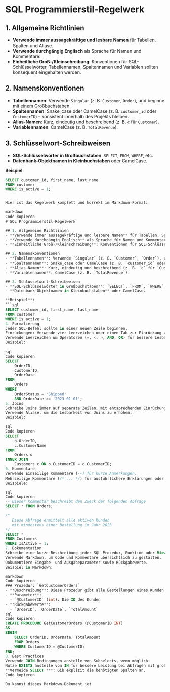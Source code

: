 # SQL Programmierstil-Regelwerk

## 1. Allgemeine Richtlinien
- **Verwende immer aussagekräftige und lesbare Namen** für Tabellen, Spalten und Aliase.
- **Verwende durchgängig Englisch** als Sprache für Namen und Kommentare.
- **Einheitliche Groß-/Kleinschreibung**: Konventionen für SQL-Schlüsselwörter, Tabellennamen, Spaltennamen und Variablen sollten konsequent eingehalten werden.

## 2. Namenskonventionen
- **Tabellennamen**: Verwende `Singular` (z. B. `Customer`, `Order`), und beginne mit einem Großbuchstaben.
- **Spaltennamen**: Snake_case oder CamelCase (z. B. `customer_id` oder `CustomerID`) – konsistent innerhalb des Projekts bleiben.
- **Alias-Namen**: Kurz, eindeutig und beschreibend (z. B. `c` für `Customer`).
- **Variablennamen**: CamelCase (z. B. `TotalRevenue`).

## 3. Schlüsselwort-Schreibweisen
- **SQL-Schlüsselwörter in Großbuchstaben**: `SELECT`, `FROM`, `WHERE`, etc.
- **Datenbank-Objektnamen in Kleinbuchstaben** oder CamelCase.

**Beispiel**:
```sql
SELECT customer_id, first_name, last_name
FROM customer
WHERE is_active = 1;


Hier ist das Regelwerk komplett und korrekt im Markdown-Format:

markdown
Code kopieren
# SQL Programmierstil-Regelwerk

## 1. Allgemeine Richtlinien
- **Verwende immer aussagekräftige und lesbare Namen** für Tabellen, Spalten und Aliase.
- **Verwende durchgängig Englisch** als Sprache für Namen und Kommentare.
- **Einheitliche Groß-/Kleinschreibung**: Konventionen für SQL-Schlüsselwörter, Tabellennamen, Spaltennamen und Variablen sollten konsequent eingehalten werden.

## 2. Namenskonventionen
- **Tabellennamen**: Verwende `Singular` (z. B. `Customer`, `Order`), und beginne mit einem Großbuchstaben.
- **Spaltennamen**: Snake_case oder CamelCase (z. B. `customer_id` oder `CustomerID`) – konsistent innerhalb des Projekts bleiben.
- **Alias-Namen**: Kurz, eindeutig und beschreibend (z. B. `c` für `Customer`).
- **Variablennamen**: CamelCase (z. B. `TotalRevenue`).

## 3. Schlüsselwort-Schreibweisen
- **SQL-Schlüsselwörter in Großbuchstaben**: `SELECT`, `FROM`, `WHERE`, etc.
- **Datenbank-Objektnamen in Kleinbuchstaben** oder CamelCase.

**Beispiel**:
```sql
SELECT customer_id, first_name, last_name
FROM customer
WHERE is_active = 1;
4. Formatierung
Jeder SQL-Befehl sollte in einer neuen Zeile beginnen.
Einrückungen: Verwende vier Leerzeichen oder einen Tab zur Einrückung von Codeblöcken.
Verwende Leerzeichen um Operatoren (=, <, >, AND, OR) für bessere Lesbarkeit.
Beispiel:

sql
Code kopieren
SELECT 
    OrderID, 
    CustomerID, 
    OrderDate 
FROM 
    Orders 
WHERE 
    OrderStatus = 'Shipped'
    AND OrderDate >= '2023-01-01';
5. Joins
Schreibe Joins immer auf separate Zeilen, mit entsprechenden Einrückungen.
Verwende Aliase, um die Lesbarkeit von Joins zu erhöhen.
Beispiel:

sql
Code kopieren
SELECT 
    o.OrderID, 
    c.CustomerName 
FROM 
    Orders o
INNER JOIN 
    Customers c ON o.CustomerID = c.CustomerID;
6. Kommentare
Verwende Einzeilige Kommentare (--) für kurze Anmerkungen.
Mehrzeilige Kommentare (/* ... */) für ausführlichere Erklärungen oder Dokumentation.
Beispiele:

sql
Code kopieren
-- Dieser Kommentar beschreibt den Zweck der folgenden Abfrage
SELECT * FROM Orders; 

/* 
   Diese Abfrage ermittelt alle aktiven Kunden 
   mit mindestens einer Bestellung im Jahr 2023 
*/
SELECT * 
FROM Customers 
WHERE IsActive = 1;
7. Dokumentation
Schreibe eine kurze Beschreibung jeder SQL-Prozedur, Funktion oder View.
Verwende Markdown, um Code und Kommentare übersichtlich zu gestalten.
Dokumentiere Eingabe- und Ausgabeparameter sowie Rückgabewerte.
Beispiel in Markdown:

markdown
Code kopieren
### Prozedur: `GetCustomerOrders`
- **Beschreibung**: Diese Prozedur gibt alle Bestellungen eines Kunden zurück.
- **Parameter**:
  - `@CustomerID` (int): Die ID des Kunden
- **Rückgabewerte**: 
  - `OrderID`, `OrderDate`, `TotalAmount`
sql
Code kopieren
CREATE PROCEDURE GetCustomerOrders (@CustomerID INT)
AS
BEGIN
    SELECT OrderID, OrderDate, TotalAmount 
    FROM Orders 
    WHERE CustomerID = @CustomerID;
END;
8. Best Practices
Verwende JOIN-Bedingungen anstelle von Subselects, wenn möglich.
Nutze EXISTS anstelle von IN für bessere Leistung bei Abfragen mit großen Datenmengen.
**Vermeide SELECT ***: Gib explizit die benötigten Spalten an.
Code kopieren

Du kannst dieses Markdown-Dokument jet
